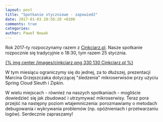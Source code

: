 ```yaml
---
layout: post
title: "Spotkanie styczniowe - zapowiedź"
date: 2017-01-03 20:50:20 +0100
comments: true
categories: 
author: Paweł Nowak
---
```

Rok 2017-ty rozpoczynamy razem z <a href="http://www.cinkciarz.pl" target="_blank">Cinkciarz.pl</a>. Nasze spotkanie rozpocznie się
tradycyjnie o 18:30, tym razem 25 stycznia.

[{% img center /images/cinkciarz.png 330 130 Cinkciarz.pl %}](http://www.cinkciarz.pl)

W tym miesiącu ograniczymy się do jednej, za to dłuższej, prezentacji Marcina Grzejszczaka dotyczącej "śledzenia" mikroserwisów przy użyciu Spring Cloud Sleuth i Zipkin.

<!-- more -->

W wielu miejscach - również na naszych spotkaniach - mogliście dowiedzieć się jak zbudować i utrzymywać mikroserwisy. Teraz pora przejść na następny
poziom wtajemniczenia: porozmawiamy o metodach debugowania i wykrywania problemów (np. opóźnieniach i przetwarzaniu logów). Serdecznie zapraszamy!